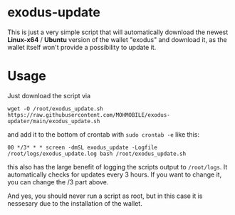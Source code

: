 ﻿# exodus-update
This is just a very simple script that will automatically download the newest **Linux-x64** / **Ubuntu** version of the wallet "exodus" and download it, as the wallet itself won't provide a possibility to update it.

# Usage 
Just download the script via

    wget -O /root/exodus_update.sh https://raw.githubusercontent.com/MOHMOBILE/exodus-updater/main/exodus_update.sh

and add it to the bottom of crontab with `sudo crontab -e` like this:

    00 */3* * * screen -dmSL exodus_update -Logfile /root/logs/exodus_update.log bash /root/exodus_update.sh
   
this also has the large benefit of logging  the scripts output to `/root/logs`.
It automatically checks for updates every 3 hours. If you want to change it, you can change the /3 part above.

And yes, you should never run a script as root, but in this case it is nessesary due to the installation of the wallet.

